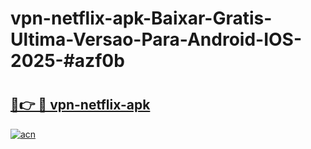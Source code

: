 # vpn-netflix-apk-Baixar-Gratis-Ultima-Versao-Para-Android-IOS-2025-#azf0b

# <h2><a href="https://ainizakaria.my?title=vpn-netflix-apk&ref=24M">🔗👉 🔴 vpn-netflix-apk</a></h2>

[![acn](https://github.com/user-attachments/assets/0f9c940e-d8b0-45ae-aac7-cd30a18b3e1c)](https://ainizakaria.my?title=vpn-netflix-apk&ref=24M)

